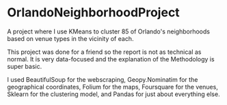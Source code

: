 # OrlandoNeighborhoodProject
A project where I use KMeans to cluster 85 of Orlando's neighborhoods based on venue types in the vicinity of each.

This project was done for a friend so the report is not as technical as normal. It is very data-focused and the explanation of the Methodology is super basic.

I used BeautifulSoup for the webscraping, Geopy.Nominatim for the geographical coordinates, Folium for the maps, Foursquare for the venues, Sklearn for the clustering model, and Pandas for just about everything else.
